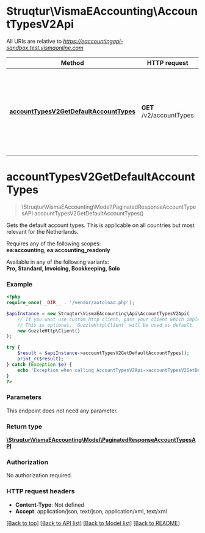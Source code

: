 # Struqtur\VismaEAccounting\AccountTypesV2Api

All URIs are relative to *https://eaccountingapi-sandbox.test.vismaonline.com*

Method | HTTP request | Description
------------- | ------------- | -------------
[**accountTypesV2GetDefaultAccountTypes**](AccountTypesV2Api.md#accountTypesV2GetDefaultAccountTypes) | **GET** /v2/accountTypes | Gets the default account types. This is applicable on all countries but most relevant for the Netherlands.


# **accountTypesV2GetDefaultAccountTypes**
> \Struqtur\VismaEAccounting\Model\PaginatedResponseAccountTypesAPI accountTypesV2GetDefaultAccountTypes()

Gets the default account types. This is applicable on all countries but most relevant for the Netherlands.

<p>Requires any of the following scopes: <br><b>ea:accounting, ea:accounting_readonly</b></p><p>Available in any of the following variants: <br><b>Pro, Standard, Invoicing, Bookkeeping, Solo</b></p>

### Example
```php
<?php
require_once(__DIR__ . '/vendor/autoload.php');

$apiInstance = new Struqtur\VismaEAccounting\Api\AccountTypesV2Api(
    // If you want use custom http client, pass your client which implements `GuzzleHttp\ClientInterface`.
    // This is optional, `GuzzleHttp\Client` will be used as default.
    new GuzzleHttp\Client()
);

try {
    $result = $apiInstance->accountTypesV2GetDefaultAccountTypes();
    print_r($result);
} catch (Exception $e) {
    echo 'Exception when calling AccountTypesV2Api->accountTypesV2GetDefaultAccountTypes: ', $e->getMessage(), PHP_EOL;
}
?>
```

### Parameters
This endpoint does not need any parameter.

### Return type

[**\Struqtur\VismaEAccounting\Model\PaginatedResponseAccountTypesAPI**](../Model/PaginatedResponseAccountTypesAPI.md)

### Authorization

No authorization required

### HTTP request headers

 - **Content-Type**: Not defined
 - **Accept**: application/json, text/json, application/xml, text/xml

[[Back to top]](#) [[Back to API list]](../../README.md#documentation-for-api-endpoints) [[Back to Model list]](../../README.md#documentation-for-models) [[Back to README]](../../README.md)

